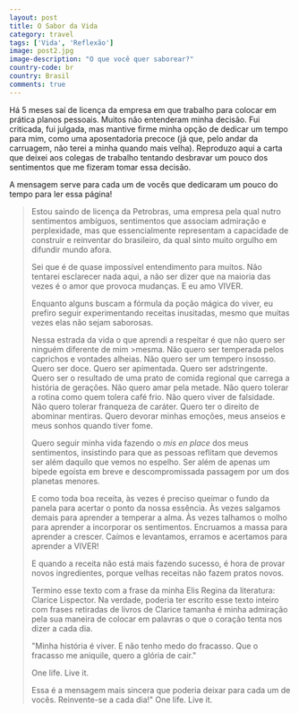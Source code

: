 ```yaml
---
layout: post
title: O Sabor da Vida
category: travel
tags: ['Vida', 'Reflexão']
image: post2.jpg
image-description: "O que você quer saborear?"
country-code: br
country: Brasil
comments: true
---
```


Há 5 meses saí de licença da empresa em que trabalho para colocar em prática planos pessoais. Muitos não entenderam minha decisão. Fui criticada, fui julgada, mas mantive firme minha opção de dedicar um tempo para mim, como uma aposentadoria precoce (já que, pelo andar da carruagem, não terei a minha quando mais velha). Reproduzo aqui a carta que deixei aos colegas de trabalho tentando desbravar um pouco dos sentimentos que me fizeram tomar essa decisão.

A mensagem serve para cada um de vocês que dedicaram um pouco do tempo para ler essa página! 


>Estou saindo de licença da Petrobras, uma empresa pela qual nutro sentimentos ambíguos, sentimentos que associam admiração e perplexidade, mas que essencialmente representam a capacidade de construir e reinventar do brasileiro, da qual sinto muito orgulho em difundir mundo afora. 
>
>Sei que é de quase impossível entendimento para muitos. Não tentarei esclarecer nada aqui, a não ser dizer que na maioria das vezes é o amor que provoca mudanças. E eu amo VIVER. 
>
>Enquanto alguns buscam a fórmula da poção mágica do viver, eu prefiro seguir experimentando receitas inusitadas, mesmo que muitas vezes elas não sejam saborosas. 
>
>Nessa estrada da vida o que aprendi a respeitar é que não quero ser ninguém diferente de mim >mesma. Não quero ser temperada pelos caprichos e vontades alheias. Não quero ser um tempero insosso. Quero ser doce. Quero ser apimentada. Quero ser adstringente. Quero ser o resultado de uma prato de comida regional que carrega a história de gerações. Não quero amar pela metade. Não quero tolerar a rotina como quem tolera café frio. Não quero viver de falsidade. Não quero tolerar franqueza de caráter. Quero ter o direito de abominar mentiras. Quero devorar minhas emoções, meus anseios e meus sonhos quando tiver fome.
>
>Quero seguir minha vida fazendo o *mis en place* dos meus sentimentos, insistindo para que as pessoas reflitam que devemos ser além daquilo que vemos no espelho. Ser além de apenas um bípede egoísta em breve e descompromissada passagem por um dos planetas menores. 
>
>E como toda boa receita, às vezes é preciso queimar o fundo da panela para acertar o ponto da nossa essência. Às vezes salgamos demais para aprender a temperar a alma. Às vezes talhamos o molho para aprender a incorporar os sentimentos. Encruamos a massa para aprender a crescer. Caímos e levantamos, erramos e acertamos para aprender a VIVER!
>
>E quando a receita não está mais fazendo sucesso, é hora de provar novos ingredientes, porque velhas receitas não fazem pratos novos.
>
>Termino esse texto com a frase da minha Elis Regina da literatura: Clarice Lispector. Na verdade, poderia ter escrito esse texto inteiro com frases retiradas de livros de Clarice tamanha é minha admiração pela sua maneira de colocar em palavras o que o coração tenta nos dizer a cada dia.
>
>"Minha história é viver. E não tenho medo do fracasso. Que o fracasso me aniquile, quero a glória de cair." 
>
>One life. Live it.
>
>Essa é a mensagem mais sincera que poderia deixar para cada um de vocês. Reinvente-se a cada dia!"
>One life. Live it.
